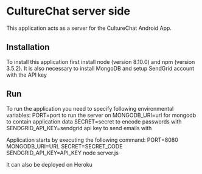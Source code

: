 # CultureChat server side
This application acts as a server for the CultureChat Android App.

## Installation
To install this application first install node (version 8.10.0) and npm (version 3.5.2). It is also necessary to install MongoDB and setup SendGrid account with the API key

## Run
To run the application you need to specify following environmental variables:
  PORT=port to run the server on
  MONGODB_URI=url for mongodb to contain application data
  SECRET=secret to encode passwords with
  SENDGRID_API_KEY=sendgrid api key to send emails with

Application starts by executing the following command:
  PORT=8080 MONGODB_URI=URL SECRET=SECRET_CODE SENDGRID_API_KEY=API_KEY node server.js

It can also be deployed on Heroku
